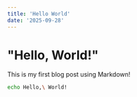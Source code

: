```yaml
---
title: 'Hello World'
date: '2025-09-28'
---
```


# "Hello, World!"

This is my first blog post using Markdown!

```bash
echo Hello,\ World!
```

